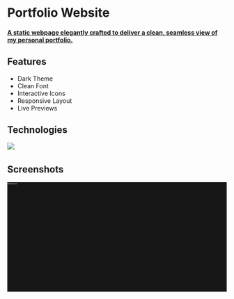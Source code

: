 # Portfolio Website
#### [A static webpage elegantly crafted to deliver a clean, seamless view of my personal portfolio.](https://adamsnow.dev)

## Features
- Dark Theme
- Clean Font
- Interactive Icons
- Responsive Layout
- Live Previews

## Technologies
[![](https://skillicons.dev/icons?i=html,css,js,ts,astro,git,github,tailwind,vscode,vercel,bash,md)](https://adamsnow.dev)

## Screenshots
[![](public/screenshot.png)](https://adamsnow.dev)